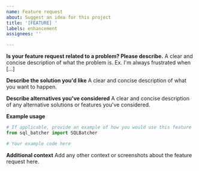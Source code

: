 ```yaml
---
name: Feature request
about: Suggest an idea for this project
title: '[FEATURE] '
labels: enhancement
assignees: ''

---
```


**Is your feature request related to a problem? Please describe.**
A clear and concise description of what the problem is. Ex. I'm always frustrated when [...]

**Describe the solution you'd like**
A clear and concise description of what you want to happen.

**Describe alternatives you've considered**
A clear and concise description of any alternative solutions or features you've considered.

**Example usage**
```python
# If applicable, provide an example of how you would use this feature
from sql_batcher import SQLBatcher

# Your example code here
```

**Additional context**
Add any other context or screenshots about the feature request here.
